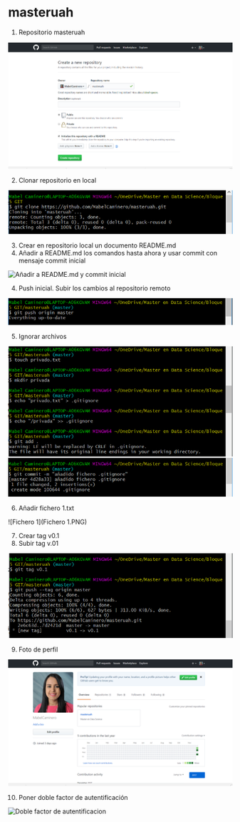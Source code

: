# masteruah

1.	Repositorio masteruah 

![Crear_repositorio](Crear_repositorio.PNG)

2. Clonar repositorio en local

![Clonar_repositorio](Git_clone.PNG)

3. Crear en repositorio local un documento README.md
3. Añadir a README.md los comandos hasta ahora y usar commit con mensaje commit inicial

![Añadir a README.md y commit inicial](Añadir_aREADME_commit_inicial.PNG)

4. Push inicial. Subir los cambios al repositorio remoto

![Push_inicial](Push_inicial.png)

5. Ignorar archivos

![Ignorar_archivos1](Ignorar_archivos1.PNG)
![Ignorar_archivos2](Ignorar_archivos2.PNG)

6. Añadir fichero 1.txt

![Fichero 1](Fichero 1.PNG)

7. Crear tag v0.1
8. Subir tag v.01

![tag v0.1](Crear_subir_tagv0.1.PNG)

9. Foto de perfil 

![Foto de perfil](Foto_perfil.PNG)

10. Poner doble factor de autentificación

![Doble factor de autentificacion](doble_factor_autentificación.PNG)








